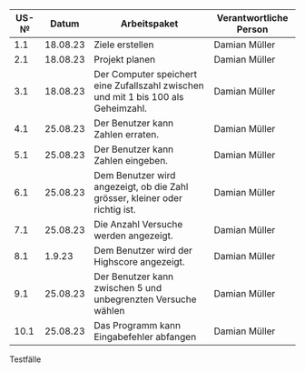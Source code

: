 | US-№ | Datum | Arbeitspaket  | Verantwortliche Person   |
| ---- | ----- | ------------- | ------------------------- |
| 1.1 | 18.08.23   | Ziele erstellen | Damian Müller |
| 2.1 | 18.08.23   | Projekt planen |Damian Müller |
| 3.1 | 18.08.23   | Der Computer speichert eine Zufallszahl zwischen und mit 1 bis 100 als Geheimzahl.   | Damian Müller |
| 4.1 | 25.08.23   | Der Benutzer kann Zahlen erraten. | Damian Müller |
| 5.1 | 25.08.23   | Der Benutzer kann Zahlen eingeben. | Damian Müller |
| 6.1 | 25.08.23   | Dem Benutzer wird angezeigt, ob die Zahl grösser, kleiner oder richtig ist. | Damian Müller |
| 7.1 | 25.08.23   | Die Anzahl Versuche werden angezeigt. | Damian Müller |
| 8.1 | 1.9.23     | Dem Benutzer wird der Highscore angezeigt. | Damian Müller |
| 9.1 | 25.08.23   | Der Benutzer kann zwischen 5 und unbegrenzten Versuche wählen | Damian Müller |
| 10.1| 25.08.23   | Das Programm kann Eingabefehler abfangen | Damian Müller|


Testfälle
